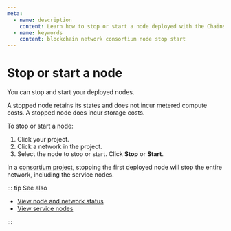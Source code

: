 ```yaml
---
meta:
  - name: description
    content: Learn how to stop or start a node deployed with the Chainstack managed blockchain services.
  - name: keywords
    content: blockchain network consortium node stop start
---
```


# Stop or start a node

You can stop and start your deployed nodes.

A stopped node retains its states and does not incur metered compute costs. A stopped node does incur storage costs.

To stop or start a node:

1. Click your project.
1. Click a network in the project.
1. Select the node to stop or start. Click **Stop** or **Start**.

In a [consortium project](/glossary/consortium-project), stopping the first deployed node will stop the entire network, including the service nodes.

::: tip See also

* [View node and network status](/platform/view-node-and-network-status)
* [View service nodes](/platform/view-service-nodes)

:::
